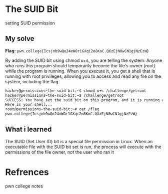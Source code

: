 # The SUID Bit
setting SUID permission

## My solve
**Flag:** `pwn.college{Icsjnb9wQo24xWOr1GXqi2o8KoC.QXzEjN0wCN1gjNzEzW}`

By adding the SUID bit using chmod u+s, you are telling the system: Anyone who runs this program should temporarily become the file's owner (root) while the program is running. When you execute it, you get a shell that is running with root privileges, allowing you to access and read any file on the system, including the flag.

```bash
hacker@permissions~the-suid-bit:~$ chmod u+s /challenge/getroot
hacker@permissions~the-suid-bit:~$ /challenge/getroot
SUCCESS! You have set the suid bit on this program, and it is running as root! 
Here is your shell...
root@permissions~the-suid-bit:~# cat /flag
pwn.college{Icsjnb9wQo24xWOr1GXqi2o8KoC.QXzEjN0wCN1gjNzEzW}
```

## What i learned
The SUID (Set User ID) bit is a special file permission in Linux. When an executable file with the SUID bit set is run, the process will execute with the permissions of the file owner, not the user who ran it


# Refrences
pwn college notes
